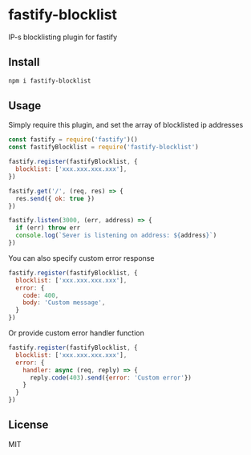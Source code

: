 # fastify-blocklist

IP-s blocklisting plugin for fastify

## Install

```bash
npm i fastify-blocklist
```

## Usage

Simply require this plugin, and set the array of blocklisted ip addresses

```javascript
const fastify = require('fastify')()
const fastifyBlocklist = require('fastify-blocklist')

fastify.register(fastifyBlocklist, {
  blocklist: ['xxx.xxx.xxx.xxx'],
})

fastify.get('/', (req, res) => {
  res.send({ ok: true })
})

fastify.listen(3000, (err, address) => {
  if (err) throw err
  console.log(`Sever is listening on address: ${address}`)
})
```

You can also specify custom error response


```javascript
fastify.register(fastifyBlocklist, {
  blocklist: ['xxx.xxx.xxx.xxx'],
  error: {
    code: 400,
    body: 'Custom message',
  }
})
```

Or provide custom error handler function 

```javascript
fastify.register(fastifyBlocklist, {
  blocklist: ['xxx.xxx.xxx.xxx'],
  error: {
    handler: async (req, reply) => {
      reply.code(403).send({error: 'Custom error'})
    }
  }
})
```



## License

MIT

